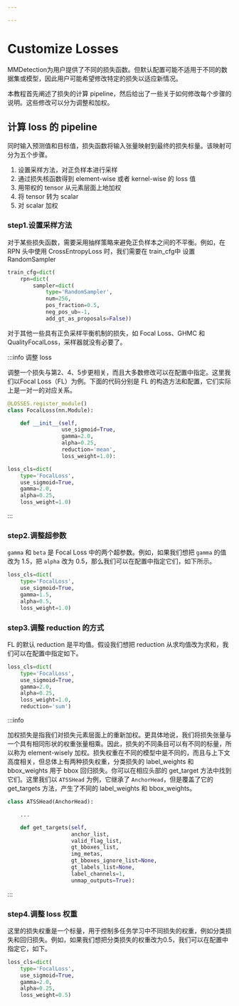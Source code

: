 ```yaml
---

---
```


# Customize Losses

MMDetection为用户提供了不同的损失函数。但默认配置可能不适用于不同的数据集或模型，因此用户可能希望修改特定的损失以适应新情况。

本教程首先阐述了损失的计算 pipeline，然后给出了一些关于如何修改每个步骤的说明。这些修改可以分为调整和加权。

## 计算 loss 的 pipeline

同时输入预测值和目标值，损失函数将输入张量映射到最终的损失标量。该映射可分为五个步骤。

1. 设置采样方法，对正负样本进行采样
2. 通过损失核函数得到 element-wise 或者 kernel-wise 的 loss 值
3. 用带权的 tensor 从元素层面上地加权
4. 将 tensor 转为 scalar
5. 对 scalar 加权

### step1.设置采样方法

对于某些损失函数，需要采用抽样策略来避免正负样本之间的不平衡。例如，在 RPN 头中使用 CrossEntropyLoss 时，我们需要在 train_cfg中 设置 RandomSampler

```python
train_cfg=dict(
    rpn=dict(
        sampler=dict(
            type='RandomSampler',
            num=256,
            pos_fraction=0.5,
            neg_pos_ub=-1,
            add_gt_as_proposals=False))
```

对于其他一些具有正负采样平衡机制的损失，如 Focal Loss、GHMC 和 QualityFocalLoss，采样器就没有必要了。

:::info 调整 loss

调整一个损失与第2、4、5步更相关，而且大多数修改可以在配置中指定。这里我们以Focal Loss（FL）为例。下面的代码分别是 FL 的构造方法和配置，它们实际上是一对一的对应关系。

```python
@LOSSES.register_module()
class FocalLoss(nn.Module):

    def __init__(self,
                 use_sigmoid=True,
                 gamma=2.0,
                 alpha=0.25,
                 reduction='mean',
                 loss_weight=1.0):
```

```python
loss_cls=dict(
    type='FocalLoss',
    use_sigmoid=True,
    gamma=2.0,
    alpha=0.25,
    loss_weight=1.0)
```

:::

### step2.调整超参数

`gamma` 和 `beta` 是 Focal Loss 中的两个超参数。例如，如果我们想把 `gamma` 的值改为 1.5，把 `alpha` 改为 0.5，那么我们可以在配置中指定它们，如下所示。

```python
loss_cls=dict(
    type='FocalLoss',
    use_sigmoid=True,
    gamma=1.5,
    alpha=0.5,
    loss_weight=1.0)
```

### step3.调整 reduction 的方式

FL 的默认 reduction 是平均值。假设我们想把 reduction 从求均值改为求和，我们可以在配置中指定如下。

```python
loss_cls=dict(
    type='FocalLoss',
    use_sigmoid=True,
    gamma=2.0,
    alpha=0.25,
    loss_weight=1.0,
    reduction='sum')
```

:::info

加权损失是指我们对损失元素层面上的重新加权。更具体地说，我们将损失张量与一个具有相同形状的权重张量相乘。因此，损失的不同条目可以有不同的标量，所以称为 element-wisely 加权。损失权重在不同的模型中是不同的，而且与上下文高度相关，但总体上有两种损失权重，分类损失的 label_weights 和 bbox_weights 用于 bbox 回归损失。你可以在相应头部的 get_target 方法中找到它们。这里我们以 `ATSSHead` 为例，它继承了 `AnchorHead`，但是覆盖了它的 get_targets 方法，产生了不同的 label_weights 和 bbox_weights。

```python
class ATSSHead(AnchorHead):

    ...

    def get_targets(self,
                    anchor_list,
                    valid_flag_list,
                    gt_bboxes_list,
                    img_metas,
                    gt_bboxes_ignore_list=None,
                    gt_labels_list=None,
                    label_channels=1,
                    unmap_outputs=True):
```

:::

### step4.调整 loss 权重

这里的损失权重是一个标量，用于控制多任务学习中不同损失的权重，例如分类损失和回归损失。例如，如果我们想把分类损失的权重改为0.5，我们可以在配置中指定它，如下。

```python
loss_cls=dict(
    type='FocalLoss',
    use_sigmoid=True,
    gamma=2.0,
    alpha=0.25,
    loss_weight=0.5)
```

